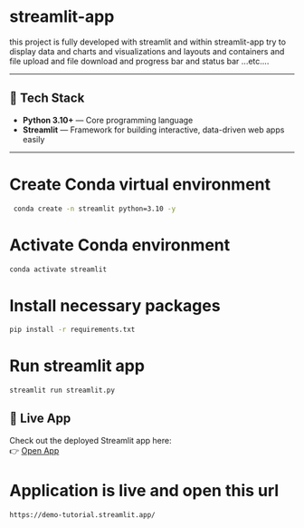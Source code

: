 # streamlit-app
this project is fully developed with streamlit and within streamlit-app try to display data and charts and visualizations and layouts and containers and file upload and file download and progress bar and status bar ...etc....


---

## 🧰 Tech Stack

- **Python 3.10+** — Core programming language
- **Streamlit** — Framework for building interactive, data-driven web apps easily  
---

# Create Conda virtual environment
```bash
 conda create -n streamlit python=3.10 -y  
```

# Activate Conda environment
```bash
conda activate streamlit
```

# Install necessary packages
```bash
pip install -r requirements.txt
```

# Run streamlit app
```bash
streamlit run streamlit.py
```


## 🚀 Live App

Check out the deployed Streamlit app here:  
👉 [Open App](https://demo-tutorial.streamlit.app/)


# Application is live and open this url
```bash
https://demo-tutorial.streamlit.app/
```
